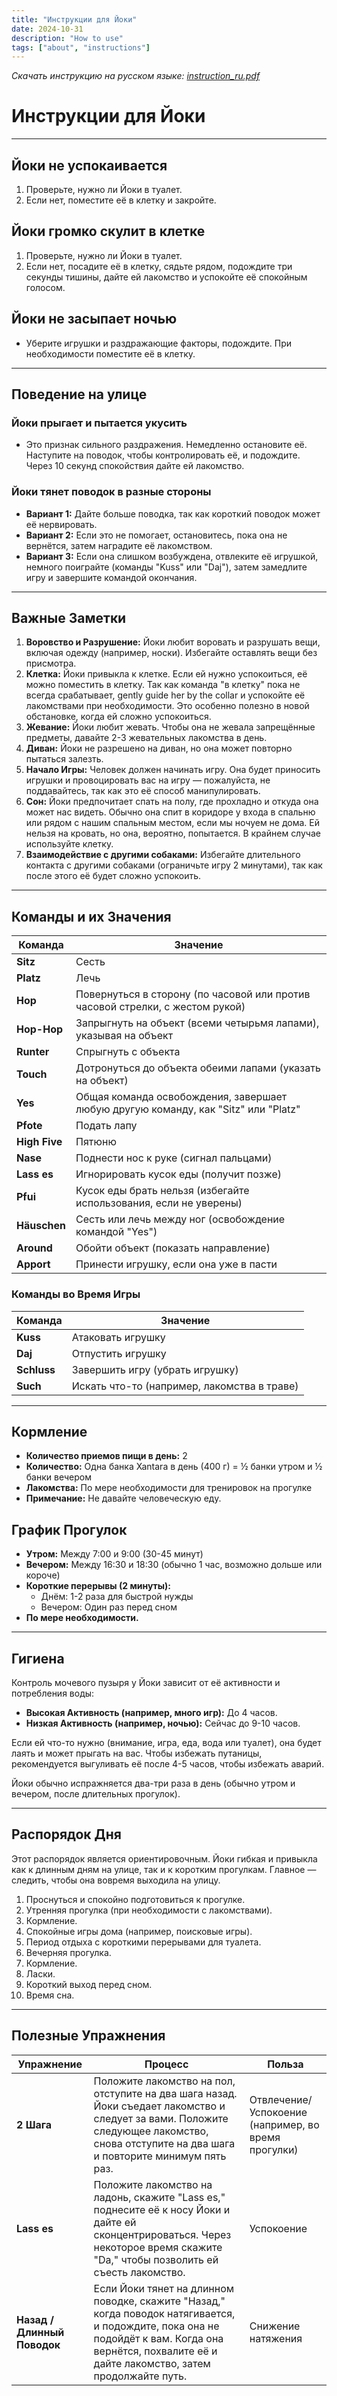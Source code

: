 ```yaml
---
title: "Инструкции для Йоки"
date: 2024-10-31
description: "How to use"
tags: ["about", "instructions"]
---
```


*Скачать инструкцию на русском языке: [instruction_ru.pdf](instruction_ru.pdf)*

# Инструкции для Йоки

---

## Йоки не успокаивается
1. Проверьте, нужно ли Йоки в туалет.
2. Если нет, поместите её в клетку и закройте.

## Йоки громко скулит в клетке
1. Проверьте, нужно ли Йоки в туалет.
2. Если нет, посадите её в клетку, сядьте рядом, подождите три секунды тишины, дайте ей лакомство и успокойте её спокойным голосом.

## Йоки не засыпает ночью
- Уберите игрушки и раздражающие факторы, подождите. При необходимости поместите её в клетку.

---

## Поведение на улице

### Йоки прыгает и пытается укусить
- Это признак сильного раздражения. Немедленно остановите её. Наступите на поводок, чтобы контролировать её, и подождите. Через 10 секунд спокойствия дайте ей лакомство.

### Йоки тянет поводок в разные стороны
- **Вариант 1:** Дайте больше поводка, так как короткий поводок может её нервировать.
- **Вариант 2:** Если это не помогает, остановитесь, пока она не вернётся, затем наградите её лакомством.
- **Вариант 3:** Если она слишком возбуждена, отвлеките её игрушкой, немного поиграйте (команды "Kuss" или "Daj"), затем замедлите игру и завершите командой окончания.

---

## Важные Заметки

1. **Воровство и Разрушение:** Йоки любит воровать и разрушать вещи, включая одежду (например, носки). Избегайте оставлять вещи без присмотра.
2. **Клетка:** Йоки привыкла к клетке. Если ей нужно успокоиться, её можно поместить в клетку. Так как команда "в клетку" пока не всегда срабатывает, gently guide her by the collar и успокойте её лакомствами при необходимости. Это особенно полезно в новой обстановке, когда ей сложно успокоиться.
3. **Жевание:** Йоки любит жевать. Чтобы она не жевала запрещённые предметы, давайте 2-3 жевательных лакомства в день.
4. **Диван:** Йоки не разрешено на диван, но она может повторно пытаться залезть.
5. **Начало Игры:** Человек должен начинать игру. Она будет приносить игрушки и провоцировать вас на игру — пожалуйста, не поддавайтесь, так как это её способ манипулировать.
6. **Сон:** Йоки предпочитает спать на полу, где прохладно и откуда она может нас видеть. Обычно она спит в коридоре у входа в спальню или рядом с нашим спальным местом, если мы ночуем не дома. Ей нельзя на кровать, но она, вероятно, попытается. В крайнем случае используйте клетку.
7. **Взаимодействие с другими собаками:** Избегайте длительного контакта с другими собаками (ограничьте игру 2 минутами), так как после этого её будет сложно успокоить.

---

## Команды и их Значения

| Команда | Значение |
|---------|---------|
| **Sitz** | Сесть |
| **Platz** | Лечь |
| **Hop** | Повернуться в сторону (по часовой или против часовой стрелки, с жестом рукой) |
| **Hop-Hop** | Запрыгнуть на объект (всеми четырьмя лапами), указывая на объект |
| **Runter** | Спрыгнуть с объекта |
| **Touch** | Дотронуться до объекта обеими лапами (указать на объект) |
| **Yes** | Общая команда освобождения, завершает любую другую команду, как "Sitz" или "Platz" |
| **Pfote** | Подать лапу |
| **High Five** | Пятюню |
| **Nase** | Поднести нос к руке (сигнал пальцами) |
| **Lass es** | Игнорировать кусок еды (получит позже) |
| **Pfui** | Кусок еды брать нельзя (избегайте использования, если не уверены) |
| **Häuschen** | Сесть или лечь между ног (освобождение командой "Yes") |
| **Around** | Обойти объект (показать направление) |
| **Apport** | Принести игрушку, если она уже в пасти |

### Команды во Время Игры

| Команда | Значение |
|---------|---------|
| **Kuss** | Атаковать игрушку |
| **Daj** | Отпустить игрушку |
| **Schluss** | Завершить игру (убрать игрушку) |
| **Such** | Искать что-то (например, лакомства в траве) |

---

## Кормление

- **Количество приемов пищи в день:** 2
- **Количество:** Одна банка Xantara в день (400 г) = ½ банки утром и ½ банки вечером
- **Лакомства:** По мере необходимости для тренировок на прогулке
- **Примечание:** Не давайте человеческую еду.

## График Прогулок

- **Утром:** Между 7:00 и 9:00 (30-45 минут)
- **Вечером:** Между 16:30 и 18:30 (обычно 1 час, возможно дольше или короче)
- **Короткие перерывы (2 минуты):**
  - Днём: 1-2 раза для быстрой нужды
  - Вечером: Один раз перед сном
- **По мере необходимости.**

---

## Гигиена

Контроль мочевого пузыря у Йоки зависит от её активности и потребления воды:
- **Высокая Активность (например, много игр):** До 4 часов.
- **Низкая Активность (например, ночью):** Сейчас до 9-10 часов.

Если ей что-то нужно (внимание, игра, еда, вода или туалет), она будет лаять и может прыгать на вас. Чтобы избежать путаницы, рекомендуется выгуливать её после 4-5 часов, чтобы избежать аварий.

Йоки обычно испражняется два-три раза в день (обычно утром и вечером, после длительных прогулок).

---

## Распорядок Дня

Этот распорядок является ориентировочным. Йоки гибкая и привыкла как к длинным дням на улице, так и к коротким прогулкам. Главное — следить, чтобы она вовремя выходила на улицу.

1. Проснуться и спокойно подготовиться к прогулке.
2. Утренняя прогулка (при необходимости с лакомствами).
3. Кормление.
4. Спокойные игры дома (например, поисковые игры).
5. Период отдыха с короткими перерывами для туалета.
6. Вечерняя прогулка.
7. Кормление.
8. Ласки.
9. Короткий выход перед сном.
10. Время сна.

---

## Полезные Упражнения

| Упражнение | Процесс | Польза |
|------------|---------|--------|
| **2 Шага** | Положите лакомство на пол, отступите на два шага назад. Йоки съедает лакомство и следует за вами. Положите следующее лакомство, снова отступите на два шага и повторите минимум пять раз. | Отвлечение/Успокоение (например, во время прогулки) |
| **Lass es** | Положите лакомство на ладонь, скажите "Lass es," поднесите её к носу Йоки и дайте ей сконцентрироваться. Через некоторое время скажите "Da," чтобы позволить ей съесть лакомство. | Успокоение |
| **Назад / Длинный Поводок** | Если Йоки тянет на длинном поводке, скажите "Назад," когда поводок натягивается, и подождите, пока она не подойдёт к вам. Когда она вернётся, похвалите её и дайте лакомство, затем продолжайте путь. | Снижение натяжения |

